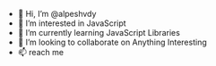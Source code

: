 - 👋 Hi, I’m @alpeshvdy
- 👀 I’m interested in JavaScript
- 🌱 I’m currently learning JavaScript Libraries
- 💞️ I’m looking to collaborate on Anything Interesting
- 📫 reach me

<!---
alpeshvdy/alpeshvdy is a ✨ special ✨ repository because its `README.md` (this file) appears on your GitHub profile.
You can click the Preview link to take a look at your changes.
--->
